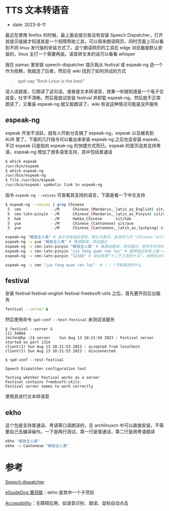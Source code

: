 # TTS 文本转语音
- date: 2023-8-11

最近在使用 firefox 的时候，最上面会提示我没有安装 Speech Dispatcher，打开其提示链接才知道其是一个视障帮助工具，可以用来朗读网页，同时页面上可以看到不同 linux 发行版的安装方式了。这个朗读网页的工具在 edge 浏览器是默认安装的，linux 主打一个需要再装。语音转文本的话可以看看 whisper

我在 pamac 里安装 speech-dispatcher 提示我从 festival 或 espeak-ng 选一个作为依赖，我就选了后者。然后在 wiki 找到了如何测试的方式

> spd-say "Arch Linux is the best"

说人话就是，它朗读了这句话，或者是文本转语音，效果一听就知道是一个电子合成音，吐字不清晰。然后我尝试安装 festival 并卸载 espeak-ng，然后就不正常朗读了，又重装 espeak-ng 就又能朗读了。wiki 有说这种情况可能是没开服务

## espeak-ng

espeak 开发不活跃，就有人开新分支搞了 espeak-ng，espeak 以及被丢到 AUR 里了，下面的几行指令可以看出来安装 espeak-ng 之后也会安装 espeak，不过 espeak 只是指向 espeak-ng 的快捷方式而已。espeak 的首页说其支持粤语，espeak-ng 增加了很多语音支持，其中包括普通话

```bash
$ which espeak
/usr/bin/espeak
$ which espeak-ng
/usr/bin/espeak-ng
$ file /usr/bin/espeak
/usr/bin/espeak: symbolic link to espeak-ng
```

指令 `espeak-ng --voices` 可查看其支持的语言，下面是看一下中文支持

```bash
$ espeak-ng --voices | grep Chinese
 5  cmn             --/M      Chinese_(Mandarin,_latin_as_English) sit/cmn              (zh-cmn 5)(zh 5)
 5  cmn-latn-pinyin --/M      Chinese_(Mandarin,_latin_as_Pinyin) sit/cmn-Latn-pinyin  (zh-cmn 5)(zh 5)
 5  hak             --/M      Hakka_Chinese      sit/hak              
 5  yue             --/M      Chinese_(Cantonese) sit/yue              (zh-yue 5)(zh 8)
 5  yue             --/M      Chinese_(Cantonese,_latin_as_Jyutping) sit/yue-Latn-jyutping (zh-yue 5)(zh 8)
```

```bash
espeak-ng "解放全人类" # 由于没有指定语言，默认为英文，会念好几次 "Chinese letter"
espeak-ng -v yue "解放全人类" # 粤语朗读，测试通过
espeak-ng -v cmn-latn-pinyin "解放全人类" # 普通话朗读，测试通过，老外念中文的那种感觉
espeak-ng -v cmn-latn-pinyin "jie fang quan ren lei" # 居然读出来和上面一样，看样子声调掌握的还可以
espeak-ng -v cmn-latn-pinyin "12345" # 读出来是“十二千三百四十五”，说明在分词上是按照英文的三位数字拆分的

espeak-ng -v cmn "jie fang quan ren lei"  # ！！！不知道念的什么
```

## festival

安装 festival festival-english festival-freebsoft-utils 之后，首先要开启后台服务

```bash
festival --server &
```

然后使用命令 `spd-conf --test-festival` 来测试该服务

```
$ festival --server &
[1] 54884
[mifen@hp ~]$ server    Sun Aug 13 10:21:50 2023 : Festival server started on port 1314
client(1) Sun Aug 13 10:21:53 2023 : accepted from localhost
client(1) Sun Aug 13 10:21:53 2023 : disconnected

$ spd-conf --test-festival

Speech Dispatcher configuration tool

Testing whether Festival works as a server
Festival contains freebsoft-utils.
Festival server seems to work correctly
```

使用其进行文本转语音

## ekho

这个包是支持普通话、粤语等口语朗读的，在 archlinuxcn 中可以直接安装，不需要自己去编译操作。一下是两行测试，第一行是普通话，第二行是用粤语朗读

```bash
ekho "解放全人类"
ekho -v Cantonese "解放全人类"
```

# 参考

[Speech dispatcher](https://wiki.archlinux.org/title/Speech_dispatcher)

[eGuideDog 黄冠能](http://www.eguidedog.net/cn/index.php)：ekho 是其中一个子项目

[Accessibility](https://wiki.archlinux.org/title/List_of_applications/Other#Accessibility)：无障碍应用，如语音识别、朗读、鼠标自动点击
